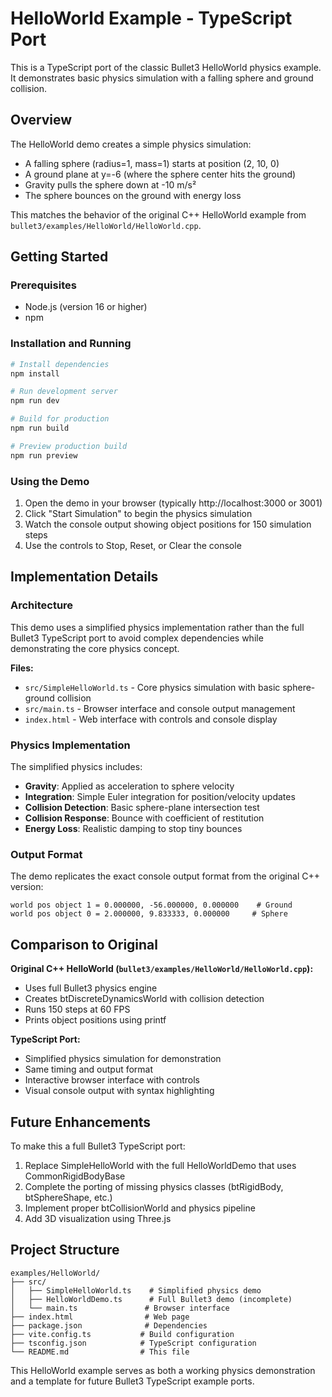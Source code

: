 # HelloWorld Example - TypeScript Port

This is a TypeScript port of the classic Bullet3 HelloWorld physics example. It demonstrates basic physics simulation with a falling sphere and ground collision.

## Overview

The HelloWorld demo creates a simple physics simulation:
- A falling sphere (radius=1, mass=1) starts at position (2, 10, 0)
- A ground plane at y=-6 (where the sphere center hits the ground)
- Gravity pulls the sphere down at -10 m/s²
- The sphere bounces on the ground with energy loss

This matches the behavior of the original C++ HelloWorld example from `bullet3/examples/HelloWorld/HelloWorld.cpp`.

## Getting Started

### Prerequisites
- Node.js (version 16 or higher)
- npm

### Installation and Running

```bash
# Install dependencies
npm install

# Run development server
npm run dev

# Build for production
npm run build

# Preview production build
npm run preview
```

### Using the Demo

1. Open the demo in your browser (typically http://localhost:3000 or 3001)
2. Click "Start Simulation" to begin the physics simulation
3. Watch the console output showing object positions for 150 simulation steps
4. Use the controls to Stop, Reset, or Clear the console

## Implementation Details

### Architecture

This demo uses a simplified physics implementation rather than the full Bullet3 TypeScript port to avoid complex dependencies while demonstrating the core physics concept.

**Files:**
- `src/SimpleHelloWorld.ts` - Core physics simulation with basic sphere-ground collision
- `src/main.ts` - Browser interface and console output management
- `index.html` - Web interface with controls and console display

### Physics Implementation

The simplified physics includes:
- **Gravity**: Applied as acceleration to sphere velocity
- **Integration**: Simple Euler integration for position/velocity updates
- **Collision Detection**: Basic sphere-plane intersection test
- **Collision Response**: Bounce with coefficient of restitution
- **Energy Loss**: Realistic damping to stop tiny bounces

### Output Format

The demo replicates the exact console output format from the original C++ version:
```
world pos object 1 = 0.000000, -56.000000, 0.000000    # Ground
world pos object 0 = 2.000000, 9.833333, 0.000000     # Sphere
```

## Comparison to Original

**Original C++ HelloWorld (`bullet3/examples/HelloWorld/HelloWorld.cpp`):**
- Uses full Bullet3 physics engine
- Creates btDiscreteDynamicsWorld with collision detection
- Runs 150 steps at 60 FPS
- Prints object positions using printf

**TypeScript Port:**
- Simplified physics simulation for demonstration
- Same timing and output format
- Interactive browser interface with controls
- Visual console output with syntax highlighting

## Future Enhancements

To make this a full Bullet3 TypeScript port:
1. Replace SimpleHelloWorld with the full HelloWorldDemo that uses CommonRigidBodyBase
2. Complete the porting of missing physics classes (btRigidBody, btSphereShape, etc.)
3. Implement proper btCollisionWorld and physics pipeline
4. Add 3D visualization using Three.js

## Project Structure

```
examples/HelloWorld/
├── src/
│   ├── SimpleHelloWorld.ts    # Simplified physics demo
│   ├── HelloWorldDemo.ts      # Full Bullet3 demo (incomplete)
│   └── main.ts               # Browser interface
├── index.html                # Web page
├── package.json              # Dependencies
├── vite.config.ts           # Build configuration
├── tsconfig.json            # TypeScript configuration
└── README.md                # This file
```

This HelloWorld example serves as both a working physics demonstration and a template for future Bullet3 TypeScript example ports.